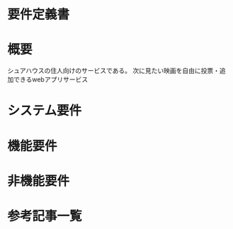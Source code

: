 # 要件定義書

# 概要

シュアハウスの住人向けのサービスである。
次に見たい映画を自由に投票・追加できるwebアプリサービス

# システム要件

# 機能要件

# 非機能要件

# 参考記事一覧
